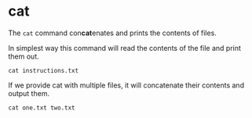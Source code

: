 # cat

The `cat` command con**cat**enates and prints the contents of files.

In simplest way this command will read the contents of the file and print them out.

```shell
cat instructions.txt
```

If we provide cat with multiple files, it will concatenate their contents and output
them.

```shell
cat one.txt two.txt
```
